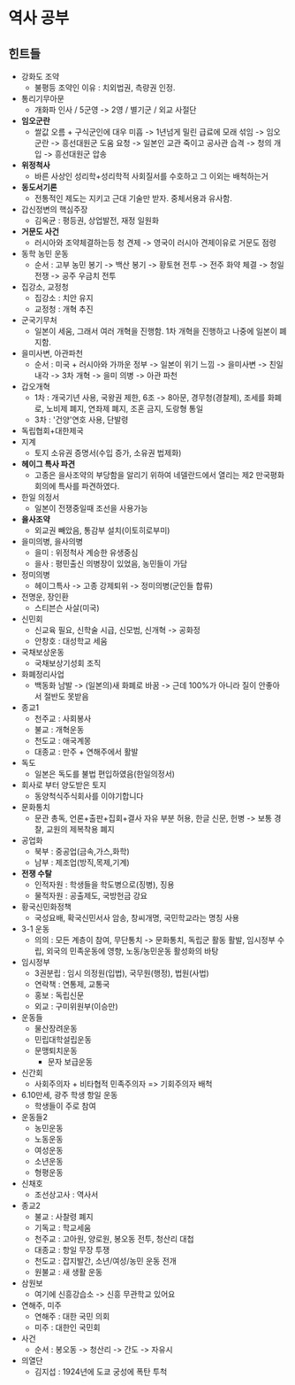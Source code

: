 # 역사 공부

## 힌트들

- 강화도 조약
  - 불평등 조약인 이유 : 치외법권, 측량권 인정.
- 통리기무아문
  - 개화파 인사 / 5군영 -> 2영 / 별기군 / 외교 사절단
- **임오군란**
  - 쌀값 오름 + 구식군인에 대우 미흡 -> 1년넘게 밀린 급료에 모래 섞임 -> 임오군란 -> 흥선대원군 도움 요청 -> 일본인 교관 죽이고 공사관 습격 -> 청의 개입 -> 흥선대원군 압송
- **위정척사**
  - 바른 사상인 성리학+성리학적 사회질서를 수호하고 그 이외는 배척하는거
- **동도서기론**
  - 전통적인 제도는 지키고 근대 기술만 받자. 중체서용과 유사함.
- 갑신정변의 핵심주장
  - 김옥균 : 평등권, 상업발전, 재정 일원화
- **거문도 사건**
  - 러시아와 조약체결하는등 청 견제 -> 영국이 러시아 견제이유로 거문도 점령
- 동학 농민 운동
  - 순서 : 고부 농민 봉기 -> 백산 봉기 -> 황토현 전투 -> 전주 화약 체결 -> 청일 전쟁 -> 공주 우금치 전투
- 집강소, 교정청
  - 집강소 : 치안 유지
  - 교정청 : 개혁 추진
- 군국기무처
  - 일본이 세움, 그래서 여러 개혁을 진행함. 1차 개혁을 진행하고 나중에 일본이 폐지함.
- 을미사변, 아관파천
  - 순서 : 미국 + 러시아와 가까운 정부 -> 일본이 위기 느낌 -> 을미사변 -> 친일 내각 -> 3차 개혁 -> 을미 의병 -> 아관 파천
- 갑오개혁
  - 1차 : 개국기년 사용, 국왕권 제한, 6조 -> 8아문, 경무청(경찰제), 조세를 화폐로, 노비제 폐지, 연좌제 폐지, 조혼 금지, 도랑형 통일
  - 3차 : '건양'연호 사용, 단발령
- 독립협회+대한제국
- 지계
  - 토지 소유권 증명서(수입 증가, 소유권 법제화)
- **헤이그 특사 파견**
  - 고종은 을사조약의 부당함을 알리기 위하여 네델란드에서 열리는 제2 만국평화회의에 특사를 파견하였다.
- 한일 의정서
  - 일본이 전쟁중일때 조선을 사용가능
- **을사조약**
  - 외교권 빼았음, 통감부 설치(이토히로부미)
- 을미의병, 을사의병
  - 을미 : 위정척사 계승한 유생중심
  - 을사 : 평민출신 의병장이 있었음, 농민들이 가담
- 정미의병
  - 헤이그특사 -> 고종 강제퇴위 -> 정미의병(군인들 합류)
- 전명운, 장인환
  - 스티븐슨 사살(미국)
- 신민회
  - 신교육 필요, 신학술 시급, 신모범, 신개혁 -> 공화정
  - 안창호 : 대성학교 세움
- 국채보상운동
  - 국채보상기성회 조직
- 화폐정리사업
  - 백동화 남발 -> (일본의)새 화폐로 바꿈 -> 근데 100%가 아니라 질이 안좋아서 절반도 못받음
- 종교1
  - 천주교 : 사회봉사
  - 불교 : 개혁운동
  - 천도교 : 애국계몽
  - 대종교 : 만주 + 연해주에서 활발
- 독도
  - 일본은 독도를 불법 편입하였음(한일의정서)
- 회사로 부터 양도받은 토지
  - 동양척식주식회사를 이야기합니다
- 문화통치
  - 문관 총독, 언론+출판+집회+결사 자유 부분 허용, 한글 신문, 헌병 -> 보통 경찰, 교원의 제복착용 폐지
- 공업화
  - 북부 : 중공업(금속,가스,화학)
  - 남부 : 제조업(방직,목제,기계)
- **전쟁 수탈**
  - 인적자원 : 학생들을 학도병으로(징병), 징용
  - 물적자원 : 공출제도, 국방헌금 강요
- 황국신민화정책
  - 국성요배, 확국신민서사 암송, 창씨개명, 국민학교라는 명칭 사용
- 3-1 운동
  - 의의 : 모든 계층이 참여, 무단통치 -> 문화통치, 독립군 활동 활발, 임시정부 수립, 외국의 민족운동에 영향, 노동/농민운동 활성화의 바탕
- 임시정부
  - 3권분립 : 임시 의정원(입법), 국무원(행정), 법원(사법)
  - 연락책 : 연통제, 교통국
  - 홍보 : 독립신문
  - 외교 : 구미위원부(이승만)
- 운동들
  - 물산장려운동
  - 민립대학설립운동
  - 문맹퇴치운동
    - 문자 보급운동
- 신간회
  - 사회주의자 + 비타협적 민족주의자 => 기회주의자 배척
- 6.10만세, 광주 학생 항일 운동
  - 학생들이 주로 참여
- 운동들2
  - 농민운동
  - 노동운동
  - 여성운동
  - 소년운동
  - 형평운동
- 신채호
  - 조선상고사 : 역사서
- 종교2
  - 불교 : 사찰령 폐지
  - 기독교 : 학교세움
  - 천주교 : 고아원, 양로원, 봉오동 전투, 청산리 대첩
  - 대종교 : 항일 무장 투쟁
  - 천도교 : 잡지발간, 소년/여성/농민 운동 전개
  - 원불교 : 새 생활 운동
- 삼원보
  - 여기에 신흥강습소 -> 신흥 무관학교 있어요
- 연해주, 미주
  - 연해주 : 대한 국민 의회
  - 미주 : 대한인 국민회
- 사건
  - 순서 : 봉오동 -> 청산리 -> 간도 -> 자유시
- 의열단
  - 김지섭 : 1924년에 도쿄 궁성에 폭탄 투척